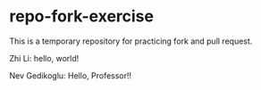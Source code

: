 # repo-fork-exercise

This is a temporary repository for practicing fork and pull request.

Zhi Li: hello, world!

Nev Gedikoglu: Hello, Professor!!
